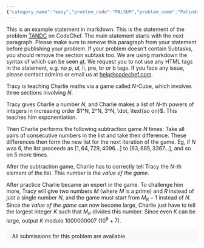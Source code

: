 ```yaml
---
{"category_name":"easy","problem_code":"PALSUM","problem_name":"Palindromic Binary Numbers","problemComponents":{"constraints":"- $1 \\leq T \\leq 1000$\n- $1 \\leq n \\leq 1000$\n","constraintsState":true,"subtasks":"","subtasksState":false,"inputFormat":"- The first line of the input contains a single integer $T$ denoting the number of test cases. The description of $T$ test cases follows.\n- The first and only line of each testcase contains a single integer $n$.","inputFormatState":true,"outputFormat":"For each testcase, print a single integer $m$ ($1 \\le m \\le 12$), denoting the number of good numbers. In the next line, print a sequence of $m$ good numbers whose sum is equal to $n$. If there are multiple such sequences, print any of them.\n","outputFormatState":true,"sampleTestCases":{"0":{"id":1,"input":"2\n24\n4\n","output":"2\n21 3\n4\n1 1 1 1\n","explanation":"**Test case $1$**:\n- $21$ is good because $21 = (10101)_2$ which is palindromic.\n- $3$ is good because $3 = (11)_2$ which is palindromic.\n\n**Test case $2$**:\n- $1$ is good because $1 = (1)_2$ which is palindromic.\n\nHere $()_2$ denotes binary representation of the number.","isDeleted":false}}},"video_editorial_url":"","languages_supported":{"0":"CPP14","1":"C","2":"JAVA","3":"PYTH 3.6","4":"CPP17","5":"PYTH","6":"PYP3","7":"CS2","8":"ADA","9":"PYPY","10":"TEXT","11":"PAS fpc","12":"NODEJS","13":"RUBY","14":"PHP","15":"GO","16":"HASK","17":"TCL","18":"PERL","19":"SCALA","20":"LUA","21":"kotlin","22":"BASH","23":"JS","24":"LISP sbcl","25":"rust","26":"PAS gpc","27":"BF","28":"CLOJ","29":"R","30":"D","31":"CAML","32":"FORT","33":"ASM","34":"swift","35":"FS","36":"WSPC","37":"LISP clisp","38":"SQL","39":"SCM guile","40":"PERL6","41":"ERL","42":"CLPS","43":"ICK","44":"NICE","45":"PRLG","46":"ICON","47":"COB","48":"SCM chicken","49":"PIKE","50":"SCM qobi","51":"ST","52":"SQLQ","53":"NEM"},"max_timelimit":1,"source_sizelimit":50000,"problem_author":"jeevanjyot","problem_tester":"","date_added":"20-11-2021","tags":{"0":"easy","1":"jeevanjyot","2":"start18"},"problem_difficulty_level":"Unavailable","best_tag":"","editorial_url":"https://discuss.codechef.com/problems/PALSUM","time":{"view_start_date":1637602200,"submit_start_date":1637602200,"visible_start_date":1637602200,"end_date":1735669800},"is_direct_submittable":false,"problemDiscussURL":"https://discuss.codechef.com/search?q=PALSUM","is_proctored":false,"visitedContests":{},"layout":"problem"}
---
```

This is an example statement in markdown. This is the statement of the problem [TANDC](https://codechef.com/problems/TANDC) on CodeChef. The main statement starts with the next paragraph. Please make sure to remove this paragraph from your statement before publishing your problem. If your problem doesn't contain Subtasks, you should remove the section subtask too. We are using markdown the syntax of which can be seen [at](https://github.com/showdownjs/showdown/wiki/Showdown's-Markdown-syntax). We request you to not use any HTML tags in the statement, e.g. no p, ul, li, pre, br or b tags. If you face any issue, please contact admins or email us at help@codechef.com.

Tracy is teaching Charlie maths via a game called $N$-Cube, which involves three sections involving $N$.

Tracy gives Charlie a number $N$, and Charlie makes a list of $N$-th powers of integers in increasing order $1^N, 2^N, 3^N, \dot, \text{so on}$. This teaches him exponentiation.

Then Charlie performs the following subtraction game $N$ times: Take all pairs of consecutive numbers in the list and take their difference. These differences then form the new list for the next iteration of the game. Eg, if $N$ was 6, the list proceeds as $[1, 64, 729, 4096 ... ]$ to $[63, 685, 3367 ...]$, and so on $5$ more times.

After the subtraction game, Charlie has to correctly tell Tracy the $N$-th element of the list. This number is the *value of the game*.

After practice Charlie became an expert in the game. To challenge him more, Tracy will give two numbers $M$ (where $M$ is a prime) and $R$ instead of just a single number $N$, and the game must start from $M_R - 1$ instead of $N$. Since the *value of the game* can now become large, Charlie just have to tell the largest integer $K$ such that $M_K$ divides this number. Since even $K$ can be large, output $K$ modulo 1000000007 ($10^9 + 7$).

<aside style='background: #f8f8f8;padding: 10px 15px;'><div>All submissions for this problem are available.</div></aside>